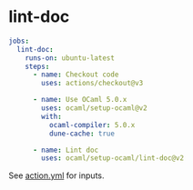 # lint-doc

```yml
jobs:
  lint-doc:
    runs-on: ubuntu-latest
    steps:
      - name: Checkout code
        uses: actions/checkout@v3

      - name: Use OCaml 5.0.x
        uses: ocaml/setup-ocaml@v2
        with:
          ocaml-compiler: 5.0.x
          dune-cache: true

      - name: Lint doc
        uses: ocaml/setup-ocaml/lint-doc@v2
```

See [action.yml](./action.yml) for inputs.
